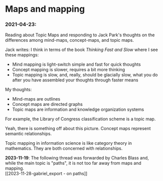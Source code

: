 # Maps and mapping

### 2021-04-23:  

Reading about Topic Maps and responding to Jack Park's thoughts on the differences among mind-maps, concept-maps, and topic maps.

Jack writes:
I think in terms of the book _Thinking Fast and Slow_ where I see these mappings:
-   Mind mapping is light-switch simple and fast for quick thoughts
-   Concept mapping is slower, requires a bit more thinking
-   Topic mapping is slow, and, really, should be glacially slow, what you do after you have assembled your thoughts through faster means

My thoughts:
- Mind-maps are outlines
- Concept maps are directed graphs
- Topic maps are information and knowledge organization systems

For example, the Library of Congress classification scheme is a topic map.

Yeah, there is something off about this picture. Concept maps represent semantic relationships.

Topic mapping in information science is like category theory in mathematics. They are both concerned with relationships.

**2023-11-19**:
The following thread was forwarded by Charles Blass and, while the main topic is "paths", it is not too far away from maps and mapping.  
[[2023-11-28-gabriel_export - on paths]]  
